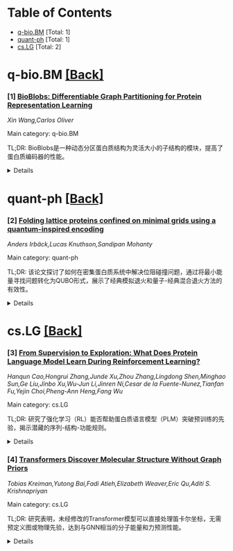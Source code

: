 <div id=toc></div>

# Table of Contents

- [q-bio.BM](#q-bio.BM) [Total: 1]
- [quant-ph](#quant-ph) [Total: 1]
- [cs.LG](#cs.LG) [Total: 2]


<div id='q-bio.BM'></div>

# q-bio.BM [[Back]](#toc)

### [1] [BioBlobs: Differentiable Graph Partitioning for Protein Representation Learning](https://arxiv.org/abs/2510.01632)
*Xin Wang,Carlos Oliver*

Main category: q-bio.BM

TL;DR: BioBlobs是一种动态分区蛋白质结构为灵活大小的子结构的模块，提高了蛋白质编码器的性能。


<details>
  <summary>Details</summary>
Motivation: 现有蛋白质表示学习模型依赖刚性子结构，扭曲了功能相关的信号。

Method: BioBlobs动态分区蛋白质结构为非重叠子结构，并通过共享代码簿量化。

Result: BioBlobs提升了多种蛋白质表示学习任务的性能。

Conclusion: 直接捕获功能相关子结构的架构能提升预测性能并提供蛋白质功能的机制洞察。

Abstract: Protein function is driven by coherent substructures which vary in size and
topology, yet current protein representation learning models (PRL) distort
these signals by relying on rigid substructures such as k-hop and fixed radius
neighbourhoods. We introduce BioBlobs, a plug-and-play, fully differentiable
module that represents proteins by dynamically partitioning structures into
flexibly-sized, non-overlapping substructures ("blobs"). The resulting blobs
are quantized into a shared and interpretable codebook, yielding a discrete
vocabulary of function-relevant protein substructures used to compute protein
embeddings. We show that BioBlobs representations improve the performance of
widely used protein encoders such as GVP-GNN across various PRL tasks. Our
approach highlights the value of architectures that directly capture
function-relevant protein substructures, enabling both improved predictive
performance and mechanistic insight into protein function.

</details>


<div id='quant-ph'></div>

# quant-ph [[Back]](#toc)

### [2] [Folding lattice proteins confined on minimal grids using a quantum-inspired encoding](https://arxiv.org/abs/2510.01890)
*Anders Irbäck,Lucas Knuthson,Sandipan Mohanty*

Main category: quant-ph

TL;DR: 该论文探讨了如何在密集蛋白质系统中解决位阻碰撞问题，通过将最小能量寻找问题转化为QUBO形式，展示了经典模拟退火和量子-经典混合退火方法的有效性。


<details>
  <summary>Details</summary>
Motivation: 传统显式链方法在探索密集蛋白质系统时面临位阻碰撞的挑战，本研究旨在通过优化方法解决这一问题。

Method: 将最小能量寻找问题转化为QUBO形式，并分别采用经典模拟退火、量子-经典混合退火、以及线性与二次规划方法进行求解。

Result: 经典模拟退火和量子-经典混合退火方法在链长为48时能够快速且一致地解决问题，而线性与二次规划方法在链约束下表现不佳。

Conclusion: QUBO形式的优化问题适合通过经典和量子退火方法高效求解，为密集蛋白质系统的研究提供了新途径。

Abstract: Steric clashes pose a challenge when exploring dense protein systems using
conventional explicit-chain methods. A minimal example is a single lattice
protein confined on a minimal grid, with no free sites. Finding its minimum
energy is a hard optimization problem, withsimilarities to scheduling problems.
It can be recast as a quadratic unconstrained binary optimization (QUBO)
problem amenable to classical and quantum approaches. We show that this problem
in its QUBO form can be swiftly and consistently solved for chain length 48,
using either classical simulated annealing or hybrid quantum-classical
annealing on a D-Wave system. In fact, the latter computations required about
10 seconds. We also test linear and quadratic programming methods, which work
well for a lattice gas but struggle with chain constraints. All methods are
benchmarked against exact results obtained from exhaustive structure
enumeration, at a high computational cost.

</details>


<div id='cs.LG'></div>

# cs.LG [[Back]](#toc)

### [3] [From Supervision to Exploration: What Does Protein Language Model Learn During Reinforcement Learning?](https://arxiv.org/abs/2510.01571)
*Hanqun Cao,Hongrui Zhang,Junde Xu,Zhou Zhang,Lingdong Shen,Minghao Sun,Ge Liu,Jinbo Xu,Wu-Jun Li,Jinren Ni,Cesar de la Fuente-Nunez,Tianfan Fu,Yejin Choi,Pheng-Ann Heng,Fang Wu*

Main category: cs.LG

TL;DR: 研究了强化学习（RL）能否帮助蛋白质语言模型（PLM）突破预训练的先验，揭示潜藏的序列-结构-功能规则。


<details>
  <summary>Details</summary>
Motivation: 探索RL是否能扩展PLM的功能，提高蛋白质设计的样本效率和成功率。

Method: 在抗菌肽设计、激酶变体优化、抗体工程和反向折叠四个领域结合RL与PLM，使用多种RL算法和模型类别。

Result: RL能显著提高成功率和样本效率，其效果取决于任务空间、奖励精确性和策略容量的相互作用。

Conclusion: RL在蛋白质设计中具有潜力，但需优先优化奖励建模和校准，并根据任务难度选择合适的算法和容量分配。

Abstract: Protein language models (PLMs) have advanced computational protein science
through large-scale pretraining and scalable architectures. In parallel,
reinforcement learning (RL) has broadened exploration and enabled precise
multi-objective optimization in protein design. Yet whether RL can push PLMs
beyond their pretraining priors to uncover latent sequence-structure-function
rules remains unclear. We address this by pairing RL with PLMs across four
domains: antimicrobial peptide design, kinase variant optimization, antibody
engineering, and inverse folding. Using diverse RL algorithms and model
classes, we ask if RL improves sampling efficiency and, more importantly, if it
reveals capabilities not captured by supervised learning. Across benchmarks, RL
consistently boosts success rates and sample efficiency. Performance follows a
three-factor interaction: task headroom, reward fidelity, and policy capacity
jointly determine gains. When rewards are accurate and informative, policies
have sufficient capacity, and tasks leave room beyond supervised baselines,
improvements scale; when rewards are noisy or capacity is constrained, gains
saturate despite exploration. This view yields practical guidance for RL in
protein design: prioritize reward modeling and calibration before scaling
policy size, match algorithm and regularization strength to task difficulty,
and allocate capacity where marginal gains are largest. Implementation is
available at https://github.com/chq1155/RL-PLM.

</details>


### [4] [Transformers Discover Molecular Structure Without Graph Priors](https://arxiv.org/abs/2510.02259)
*Tobias Kreiman,Yutong Bai,Fadi Atieh,Elizabeth Weaver,Eric Qu,Aditi S. Krishnapriyan*

Main category: cs.LG

TL;DR: 研究表明，未经修改的Transformer模型可以直接处理笛卡尔坐标，无需预定义图或物理先验，达到与GNN相当的分子能量和力预测性能。


<details>
  <summary>Details</summary>
Motivation: 探讨Transformer是否能在无需预定义图或物理先验的情况下，近似分子能量和力，以克服GNN固定感受野的限制。

Method: 使用标准Transformer模型直接处理笛卡尔坐标，对比训练计算预算下的性能与GNN。

Result: Transformer实现了与GNN相当的能量和力预测误差，并表现出物理一致的注意力权重模式。

Conclusion: 研究挑战了GNN中硬编码图的必要性，表明Transformer可以自适应学习GNN的有利特性。

Abstract: Graph Neural Networks (GNNs) are the dominant architecture for molecular
machine learning, particularly for molecular property prediction and machine
learning interatomic potentials (MLIPs). GNNs perform message passing on
predefined graphs often induced by a fixed radius cutoff or k-nearest neighbor
scheme. While this design aligns with the locality present in many molecular
tasks, a hard-coded graph can limit expressivity due to the fixed receptive
field and slows down inference with sparse graph operations. In this work, we
investigate whether pure, unmodified Transformers trained directly on Cartesian
coordinates$\unicode{x2013}$without predefined graphs or physical
priors$\unicode{x2013}$can approximate molecular energies and forces. As a
starting point for our analysis, we demonstrate how to train a Transformer to
competitive energy and force mean absolute errors under a matched training
compute budget, relative to a state-of-the-art equivariant GNN on the OMol25
dataset. We discover that the Transformer learns physically consistent
patterns$\unicode{x2013}$such as attention weights that decay inversely with
interatomic distance$\unicode{x2013}$and flexibly adapts them across different
molecular environments due to the absence of hard-coded biases. The use of a
standard Transformer also unlocks predictable improvements with respect to
scaling training resources, consistent with empirical scaling laws observed in
other domains. Our results demonstrate that many favorable properties of GNNs
can emerge adaptively in Transformers, challenging the necessity of hard-coded
graph inductive biases and pointing toward standardized, scalable architectures
for molecular modeling.

</details>
